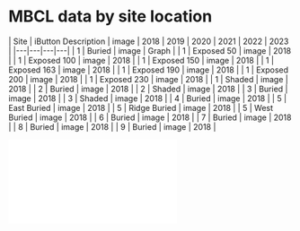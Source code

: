 # MBCL data by site location

| Site | iButton Description | image | 2018 | 2019 | 2020 | 2021 | 2022 | 2023 | 
|---|---|---|---|
| 1 | Buried | image | Graph | 
| 1 | Exposed 50 | image | 2018 | 
| 1 | Exposed 100 | image | 2018 | 
| 1 | Exposed 150 | image | 2018 | 
| 1 | Exposed 163 | image | 2018 | 
| 1 | Exposed 190 | image | 2018 | 
| 1 | Exposed 200 | image | 2018 | 
| 1 | Exposed 230 | image | 2018 | 
| 1 | Shaded | image | 2018 | 
| 2 | Buried | image | 2018 | 
| 2 | Shaded | image | 2018 | 
| 3 | Buried | image | 2018 | 
| 3 | Shaded | image | 2018 | 
| 4 | Buried | image | 2018 | 
| 5 | East Buried | image | 2018 | 
| 5 | Ridge Buried | image | 2018 | 
| 5 | West Buried | image | 2018 | 
| 6 | Buried | image | 2018 | 
| 7 | Buried | image | 2018 | 
| 8 | Buried | image | 2018 | 
| 9 | Buried | image | 2018 |

![iButton1](./figures/html/1_buried/1_buried.html "iButton1")
